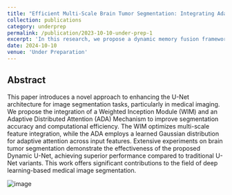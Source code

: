 ```yaml
---
title: "Efficient Multi-Scale Brain Tumor Segmentation: Integrating Adaptive Distributed Attention and Weighted Inception Module"
collection: publications
category: underprep
permalink: /publication/2023-10-10-under-prep-1
excerpt: 'In this research, we propose a dynamic memory fusion framework for adaptive multi-loss function penalizing in real-time, which dynamically adjusts the weighting of loss functions based on historical loss values and incorporates an auxiliary loss function and class-balanced dice loss to improve segmentation performance'
date: 2024-10-10
venue: 'Under Preparation'
---
```



## Abstract

This paper introduces a novel approach to enhancing the U-Net architecture for image segmentation tasks, particularly in medical imaging. We propose the integration of a Weighted Inception Module (WIM) and an Adaptive Distributed Attention (ADA) Mechanism to improve segmentation accuracy and computational efficiency. The WIM optimizes multi-scale feature integration, while the ADA employs a learned Gaussian distribution for adaptive attention across input features. Extensive experiments on brain tumor segmentation demonstrate the effectiveness of the proposed Dynamic U-Net, achieving superior performance compared to traditional U-Net variants. This work offers significant contributions to the field of deep learning-based medical image segmentation.

![image](https://github.com/user-attachments/assets/2db18eb8-0c59-40da-a2df-cfcd71359f37)
